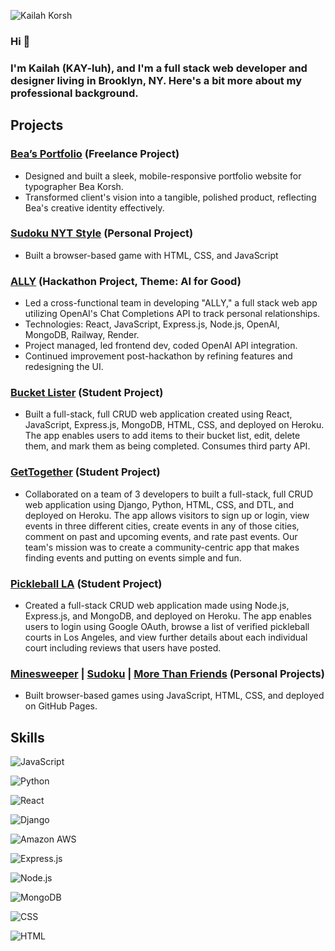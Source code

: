 ![Kailah Korsh](https://user-images.githubusercontent.com/112985738/204653788-160d7c7a-097f-4ea4-913a-ec7e09c8593c.png)

### Hi 👋 
### I'm Kailah (KAY-luh), and I'm a full stack web developer and designer living in Brooklyn, NY. Here's a bit more about my professional background.

## Projects

### [Bea’s Portfolio](https://beakorsh.com/) (Freelance Project)
* Designed and built a sleek, mobile-responsive portfolio website for typographer Bea Korsh.
* Transformed client's vision into a tangible, polished product, reflecting Bea's creative identity effectively.

### [Sudoku NYT Style]([https://kailahk.github.io/sudoku/]) (Personal Project)
* Built a browser-based game with HTML, CSS, and JavaScript

### [ALLY](https://ally-2.onrender.com/) (Hackathon Project, Theme: AI for Good)
* Led a cross-functional team in developing "ALLY," a full stack web app utilizing OpenAI's Chat Completions API to track personal relationships.
* Technologies: React, JavaScript, Express.js, Node.js, OpenAI, MongoDB, Railway, Render.
* Project managed, led frontend dev, coded OpenAI API integration.
* Continued improvement post-hackathon by refining features and redesigning the UI.

### [Bucket Lister](https://bucket-lister-bykk.herokuapp.com/) (Student Project)
*  Built a full-stack, full CRUD web application created using React, JavaScript, Express.js, MongoDB, HTML, CSS, and deployed on Heroku. The app enables users to add items to their bucket list, edit, delete them, and mark them as being completed. Consumes third party API.

### [GetTogether](https://gettogether.herokuapp.com/) (Student Project)
* Collaborated on a team of 3 developers to built a full-stack, full CRUD web application using Django, Python, HTML, CSS, and DTL, and deployed on Heroku. The app allows visitors to sign up or login, view events in three different cities, create events in any of those cities, comment on past and upcoming events, and rate past events. Our team's mission was to create a community-centric app that makes finding events and putting on events simple and fun.

### [Pickleball LA](https://pickleball-la.herokuapp.com/dashboard) (Student Project)
* Created a full-stack CRUD web application made using Node.js, Express.js, and MongoDB, and deployed on Heroku. The app enables users to login using Google OAuth, browse a list of verified pickleball courts in Los Angeles, and view further details about each individual court including reviews that users have posted.

### [Minesweeper](https://kailahk.github.io/minesweeper/) | [Sudoku](https://kailahk.github.io/sudoku/) | [More Than Friends](https://kailahk.github.io/more-than-friends/) (Personal Projects)
* Built browser-based games using JavaScript, HTML, CSS, and deployed on GitHub Pages.

## Skills

![JavaScript](https://img.shields.io/badge/JavaScript-323330?style=for-the-badge&logo=javascript&logoColor=F7DF1E)

![Python](https://img.shields.io/badge/Python-FFD43B?style=for-the-badge&logo=python&logoColor=blue)

![React](https://img.shields.io/badge/React-20232A?style=for-the-badge&logo=react&logoColor=61DAFB)

![Django](https://img.shields.io/badge/Django-092E20?style=for-the-badge&logo=django&logoColor=green)

![Amazon AWS](https://img.shields.io/badge/Amazon_AWS-FF9900?style=for-the-badge&logo=amazonaws&logoColor=white)

![Express.js](	https://img.shields.io/badge/Express.js-000000?style=for-the-badge&logo=express&logoColor=white)

![Node.js](https://img.shields.io/badge/Node.js-339933?style=for-the-badge&logo=nodedotjs&logoColor=white)

![MongoDB](https://img.shields.io/badge/MongoDB-4EA94B?style=for-the-badge&logo=mongodb&logoColor=white)

![CSS](https://img.shields.io/badge/CSS3-1572B6?style=for-the-badge&logo=css3&logoColor=white)

![HTML](https://img.shields.io/badge/HTML5-E34F26?style=for-the-badge&logo=html5&logoColor=white)

